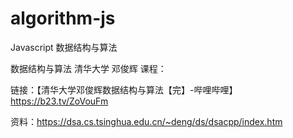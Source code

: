 # algorithm-js
Javascript 数据结构与算法



数据结构与算法 清华大学 邓俊辉 课程：

链接：【清华大学邓俊辉数据结构与算法【完】-哔哩哔哩】 https://b23.tv/ZoVouFm

资料：https://dsa.cs.tsinghua.edu.cn/~deng/ds/dsacpp/index.htm
